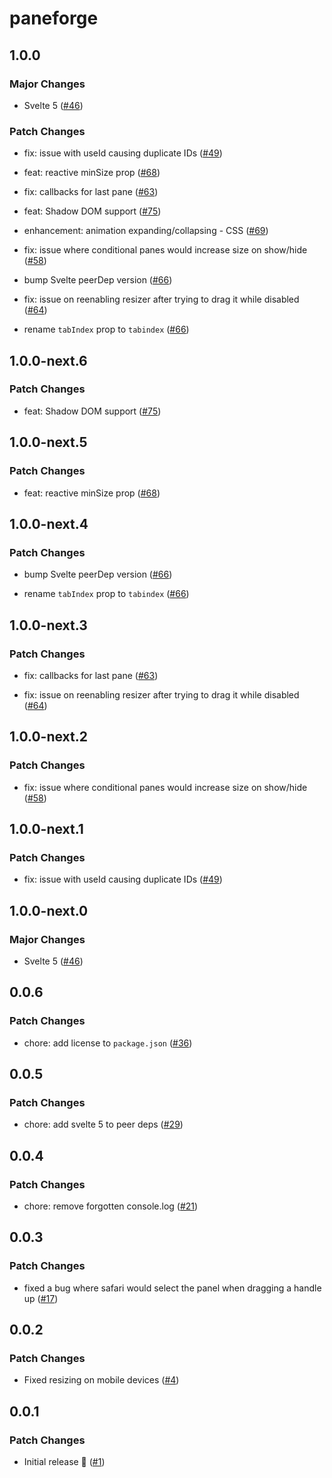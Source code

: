 # paneforge

## 1.0.0

### Major Changes

- Svelte 5 ([#46](https://github.com/svecosystem/paneforge/pull/46))

### Patch Changes

- fix: issue with useId causing duplicate IDs ([#49](https://github.com/svecosystem/paneforge/pull/49))

- feat: reactive minSize prop ([#68](https://github.com/svecosystem/paneforge/pull/68))

- fix: callbacks for last pane ([#63](https://github.com/svecosystem/paneforge/pull/63))

- feat: Shadow DOM support ([#75](https://github.com/svecosystem/paneforge/pull/75))

- enhancement: animation expanding/collapsing - CSS ([#69](https://github.com/svecosystem/paneforge/pull/69))

- fix: issue where conditional panes would increase size on show/hide ([#58](https://github.com/svecosystem/paneforge/pull/58))

- bump Svelte peerDep version ([#66](https://github.com/svecosystem/paneforge/pull/66))

- fix: issue on reenabling resizer after trying to drag it while disabled ([#64](https://github.com/svecosystem/paneforge/pull/64))

- rename `tabIndex` prop to `tabindex` ([#66](https://github.com/svecosystem/paneforge/pull/66))

## 1.0.0-next.6

### Patch Changes

- feat: Shadow DOM support ([#75](https://github.com/svecosystem/paneforge/pull/75))

## 1.0.0-next.5

### Patch Changes

- feat: reactive minSize prop ([#68](https://github.com/svecosystem/paneforge/pull/68))

## 1.0.0-next.4

### Patch Changes

- bump Svelte peerDep version ([#66](https://github.com/svecosystem/paneforge/pull/66))

- rename `tabIndex` prop to `tabindex` ([#66](https://github.com/svecosystem/paneforge/pull/66))

## 1.0.0-next.3

### Patch Changes

- fix: callbacks for last pane ([#63](https://github.com/svecosystem/paneforge/pull/63))

- fix: issue on reenabling resizer after trying to drag it while disabled ([#64](https://github.com/svecosystem/paneforge/pull/64))

## 1.0.0-next.2

### Patch Changes

- fix: issue where conditional panes would increase size on show/hide ([#58](https://github.com/svecosystem/paneforge/pull/58))

## 1.0.0-next.1

### Patch Changes

- fix: issue with useId causing duplicate IDs ([#49](https://github.com/svecosystem/paneforge/pull/49))

## 1.0.0-next.0

### Major Changes

- Svelte 5 ([#46](https://github.com/svecosystem/paneforge/pull/46))

## 0.0.6

### Patch Changes

- chore: add license to `package.json` ([#36](https://github.com/svecosystem/paneforge/pull/36))

## 0.0.5

### Patch Changes

- chore: add svelte 5 to peer deps ([#29](https://github.com/svecosystem/paneforge/pull/29))

## 0.0.4

### Patch Changes

- chore: remove forgotten console.log ([#21](https://github.com/svecosystem/paneforge/pull/21))

## 0.0.3

### Patch Changes

- fixed a bug where safari would select the panel when dragging a handle up ([#17](https://github.com/svecosystem/paneforge/pull/17))

## 0.0.2

### Patch Changes

- Fixed resizing on mobile devices ([#4](https://github.com/svecosystem/paneforge/pull/4))

## 0.0.1

### Patch Changes

- Initial release 🎉 ([#1](https://github.com/svecosystem/paneforge/pull/1))
